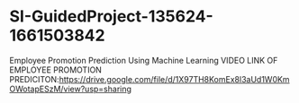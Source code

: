 # SI-GuidedProject-135624-1661503842
Employee Promotion Prediction Using Machine Learning
VIDEO LINK OF EMPLOYEE PROMOTION PREDICITON:https://drive.google.com/file/d/1X97TH8KomEx8l3aUd1W0KmOWotapESzM/view?usp=sharing
